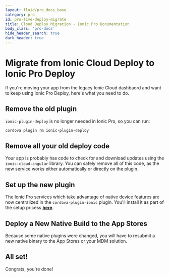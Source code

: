 ```yaml
---
layout: fluid/pro_docs_base
category: pro
id: pro-live-deploy-migrate
title: Cloud Deploy Migration - Ionic Pro Documentation
body_class: 'pro-docs'
hide_header_search: true
dark_header: true
---
```


# Migrate from Ionic Cloud Deploy to Ionic Pro Deploy

If you're moving your app from the legacy Ionic Cloud dashbaord and want to keep using Ionic Pro Deploy, here's what you need to do.

## Remove the old plugin

`ionic-plugin-deploy` is no longer needed in Ionic Pro, so you can run:

```bash
cordova plugin rm ionic-plugin-deploy
```

## Remove all your old deploy code

Your app is probably has code to check for and download updates using the `ionic-cloud-angular` library. You can safely remove all of this code, as the new service works either automatically or directly on the plugin.

## Set up the new plugin

The Ionic Pro services which take advantage of native device features are now centralized in the `cordova-plugin-ionic` plugin. You'll install it as part of the setup pricess **[here](/docs/pro/live-deploy/setup.html)**.

## Deploy a New Native Build to the App Stores

Because some native plugins were changed, you will have to resubmit a new native binary to the App Stores or your MDM solution.

## All set!

Congrats, you're done!



